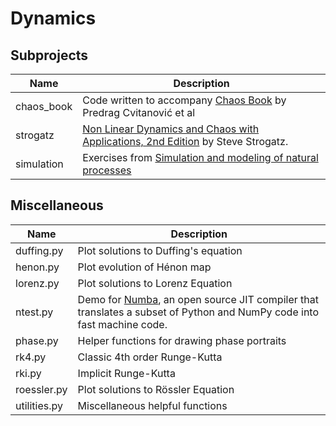# Dynamics

## Subprojects

Name | Description
-------------------------- | ------------------------------------------------
chaos_book| Code written to accompany  [Chaos Book](http://chaosbook.org/) by Predrag Cvitanović et al
strogatz|[Non Linear Dynamics and Chaos with Applications, 2nd Edition](http://www.stevenstrogatz.com/books/nonlinear-dynamics-and-chaos-with-applications-to-physics-biology-chemistry-and-engineering) by Steve Strogatz.
simulation| Exercises from [Simulation and modeling of natural processes](https://www.coursera.org/learn/modeling-simulation-natural-processes/home/info)

## Miscellaneous

Name | Description
-------------------------- | ------------------------------------------------
duffing.py  | Plot solutions to Duffing's equation
henon.py| Plot evolution of Hénon map
lorenz.py   | Plot solutions to Lorenz Equation
ntest.py | Demo for [Numba](https://numba.pydata.org/), an open source JIT compiler that translates a subset of Python and NumPy code into fast machine code.
phase.py    | Helper functions for drawing phase portraits
rk4.py      | Classic 4th order Runge-Kutta
rki.py      | Implicit Runge-Kutta
roessler.py | Plot solutions to Rössler Equation
utilities.py | Miscellaneous helpful functions
